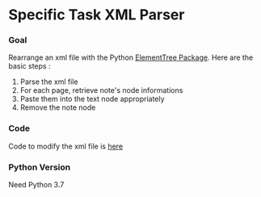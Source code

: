 # Specific Task XML Parser



### Goal

Rearrange an xml file with the Python [ElementTree Package](https://docs.python.org/3/library/xml.etree.elementtree.html). Here are the basic steps :
 1. Parse the xml file
 2. For each page, retrieve note's node informations
 3. Paste them into the text node appropriately
 4. Remove the note node



### Code

Code to modify the xml file is [here](https://github.com/hansglick/xml_task/blob/main/clean.ipynb)




### Python Version

Need Python 3.7


